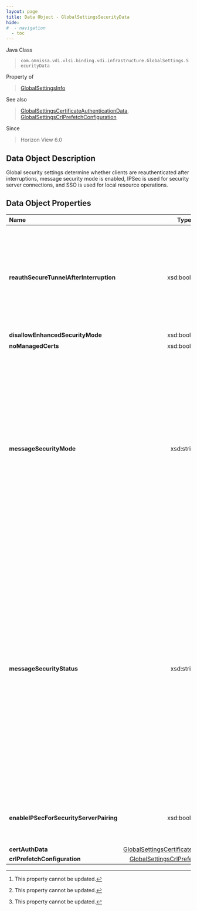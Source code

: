```yaml
---
layout: page
title: Data Object - GlobalSettingsSecurityData
hide:
#  - navigation
  - toc
---
```






Java Class
> `com.omnissa.vdi.vlsi.binding.vdi.infrastructure.GlobalSettings.SecurityData`

Property of
> [GlobalSettingsInfo](vdi.infrastructure.GlobalSettings.GlobalSettingsInfo.md#field_detail)

See also
> [GlobalSettingsCertificateAuthenticationData](vdi.infrastructure.GlobalSettings.CertificateAuthenticationData.md), [GlobalSettingsCrlPrefetchConfiguration](vdi.infrastructure.GlobalSettings.CrlPrefetchConfiguration.md)

Since
> Horizon View 6.0


## Data Object Description

Global security settings determine whether clients are reauthenticated after interruptions, message security mode is enabled, IPSec is used for security server connections, and SSO is used for local resource operations.

## Data Object Properties

 Name | Type | Description
:---|:---:|:---
**reauthSecureTunnelAfterInterruption**|  xsd:boolean|  Reauthenticate secure tunnel connections after network interruption Determines if user credentials must be reauthenticated after a network interruption when View clients use secure tunnel connections to View resources. When you select this setting, if a secure tunnel connection ends during a session, View Client requires the user to reauthenticate before reconnecting. This setting offers increased security. For example, if a laptop is stolen and moved to a different network, the user cannot automatically gain access to the remote resource because the network connection was temporarily interrupted. When this setting is not selected, the client reconnects to the resource without requiring the user to reauthenticate. This setting has no effect when you use direct connection.
**disallowEnhancedSecurityMode**|  xsd:boolean|  Reserved for future use Default value: false  **_Since_** Horizon 8.6 [^2]
**noManagedCerts**|  xsd:boolean|  Reserved for future use Default value: false  **_Since_** Horizon 8.6 [^2]
**messageSecurityMode**|  xsd:string|  Determines if signing and verification of the JMS messages passed between View Manager components takes place. This value can only be changed from ENHANCED if the disallowEnhancedSecurityMode is set to true.<br>* This property will be one of:<br><table><tr><th>Value</th><th>Description</th></tr><tr><td>"DISABLED"</td><td>Message security mode is disabled.</td></tr><tr><td>"MIXED"</td><td>Message security mode is enabled but not enforced. You can use this mode to detect components in your View environment that predate View Manager 3.0. The log files generated by View Connection Server contain references to these components.</td></tr><tr><td>"ENABLED"</td><td>Message security mode is enabled. Unsigned messages are rejected by View components. Message security mode is enabled by default. Note: View components that predate View Manager 3.0 are not allowed to communicate with other View components.</td></tr><tr><td>"ENHANCED"</td><td>Message Security mode is Enhanced. Message signing and validation is performed based on the current Security Level and desktop Message Security mode.</td></tr></table>
**messageSecurityStatus**|  xsd:string|  The status of the JMS message security. This tracks the application of changes to [messageSecurityMode](vdi.infrastructure.GlobalSettings.SecurityData.md#messageSecurityMode).  **_Since_** Horizon View 6.1 [^2]<br>* This property will be one of:<br><table><tr><th>Value</th><th>Description</th></tr><tr><td>"NOTSET"</td><td>The cluster is performing at Enabled/Mixed/DISABLED message security mode.</td></tr><tr><td>"ENHANCED"</td><td>The cluster is performing at the Enhanced message security mode.</td></tr><tr><td>"WAITING_FOR_BUS_RESTARTS"</td><td>The cluster is waiting for a bus restart to transition to ENHANCED message security mode or from ENHANCED message security mode.</td></tr><tr><td>"PENDING_ENHANCED"</td><td>The cluster is propagating the change to ENHANCED message security mode to all nodes.</td></tr><tr><td>"LEAVING_ENHANCED"</td><td>The cluster is leaving the ENHANCED message security mode.</td></tr><tr><td>"PREPARING_ENHANCED"</td><td>The cluster is preparing to go in ENHANCED message security mode.</td></tr></table>
**enableIPSecForSecurityServerPairing**|  xsd:boolean| **Deprecated.**_This property is being deprecated since Security Server will no longer be supported in future releases. Please consider using Unified Access Gateway (UAG) instead._ Determines whether to use Internet Protocol Security (IPSec) for connections between security servers and View Connection Server instances. By default, secure connections (using IPSec) for security server connections is enabled.
**certAuthData**| [GlobalSettingsCertificateAuthenticationData](vdi.infrastructure.GlobalSettings.CertificateAuthenticationData.md)|  Certificate authentication Data.  **_Since_** Horizon 8.10
**crlPrefetchConfiguration**| [GlobalSettingsCrlPrefetchConfiguration](vdi.infrastructure.GlobalSettings.CrlPrefetchConfiguration.md)|  CRL Prefetch Service Configuration  **_Since_** Horizon 8.11
 


 


[^2]: This property cannot be updated.